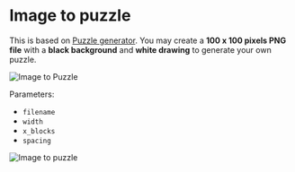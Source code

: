 # Image to puzzle

This is based on [Puzzle generator](https://www.thingiverse.com/thing:1427568). You may create a **100 x 100 pixels PNG file** with a **black background** and **white drawing** to generate your own puzzle. 

![Image to Puzzle](http://thingiverse-production-new.s3.amazonaws.com/renders/49/bd/ac/00/7c/b7b54961f3ddcdbc6012271710ebf5f0_preview_featured.JPG)

Parameters:
- `filename`
- `width`
- `x_blocks`
- `spacing`

![Image to puzzle](http://thingiverse-production-new.s3.amazonaws.com/renders/c5/e6/9c/7c/52/80d17643f2fffe2f9c1f2c6897da4785_preview_featured.jpg)
